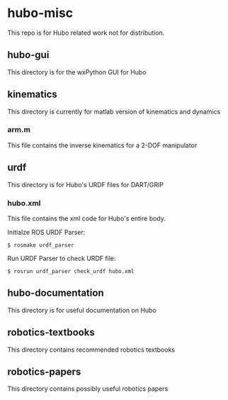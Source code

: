 hubo-misc
=========
This repo is for Hubo related work not for distribution.


hubo-gui
--------
This directory is for the wxPython GUI for Hubo

kinematics
----------
This directory is currently for matlab version of kinematics and dynamics

### arm.m

This file contains the inverse kinematics for a 2-DOF manipulator

urdf
----
This directory is for Hubo's URDF files for DART/GRIP

### hubo.xml

This file contains the xml code for Hubo's entire body.

Initialze ROS URDF Parser:
	
	$ rosmake urdf_parser

Run URDF Parser to check URDF file:
	
	$ rosrun urdf_parser check_urdf hubo.xml

hubo-documentation
------------------
This directory is for useful documentation on Hubo

robotics-textbooks
------------------
This directory contains recommended robotics textbooks

robotics-papers
---------------
This directory contains possibly useful robotics papers
